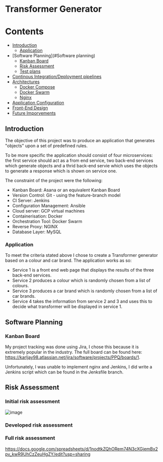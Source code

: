 # Transformer Generator


# Contents
* [Introduction](#Introduction)
    * [Application](#Application)
* [Software Planning](#Software planning)
    * [Kanban Board](#Kanban-Board)
    * [Risk Assessment](#Risk-Assessment)
    * [Test plans](#Test-plans)
* [Continous Integration/Deployment pipelines](#Continous-Integration/Deployment-pipelines)
* [Architectures](#Architectures)
    * [Docker Compose](#Docker-Compose)
    * [Docker Swarm](#Docker-Swarm)
    * [Nginx](#Niginx)
* [Application Configuration](#Application-Configuration)
* [Front-End Design](#Front-End-Design)
* [Future Imporvements](#Future-Improvements)


## Introduction

The objective of this project was to produce an application that generates "objects" upon a set of predefined rules.

To be more specific the application should consist of four microservices: the first service should act as a from end service, two back-end services which generate objects and a thrid back-end servie which uses the objects to generate a response which is shown on service one.

The constraint of the project were the following:

* Kanban Board: Asana or an equivalent Kanban Board
* Version Control: Git - using the feature-branch model
* CI Server: Jenkins
* Configuration Management: Ansible
* Cloud server: GCP virtual machines
* Containerisation: Docker
* Orchestration Tool: Docker Swarm
* Reverse Proxy: NGINX
* Database Layer: MySQL

### Application

To meet the criteria stated above I chose to create a Transformer generator based on a colour and car brand. The application works as so:

* Service 1 is a front end web page that displays the results of the three back-end services.
* Service 2 produces a colour which is randomly chosen from a list of colours.
* Service 3 produces a car brand which is randomly chosen from a list of car brands.
* Service 4 takes the information from service 2 and 3 and uses this to decide what transformer will be displayed in service 1.


## Software Planning

### Kanban Board

My project tracking was done using Jira, I chose this because it is extremely popular in the industry. The full board can be found here: https://karljay98.atlassian.net/jira/software/projects/PPQ/boards/1.

Unfortunately, I was unable to implement nginx and Jenkins, I did write a Jenkins script which can be found in the Jenksfile branch. 


## Risk Assessment

### Initial risk assessment

![image](https://user-images.githubusercontent.com/71146682/169899580-42523e74-f9b0-41f1-9383-0f721f8e0e13.png)

### Developed risk assessment


### Full risk assessment

https://docs.google.com/spreadsheets/d/1nodtkZQhORem74N3cXGjemBx2pv_kwR9UhCzZeuHgZY/edit?usp=sharing

